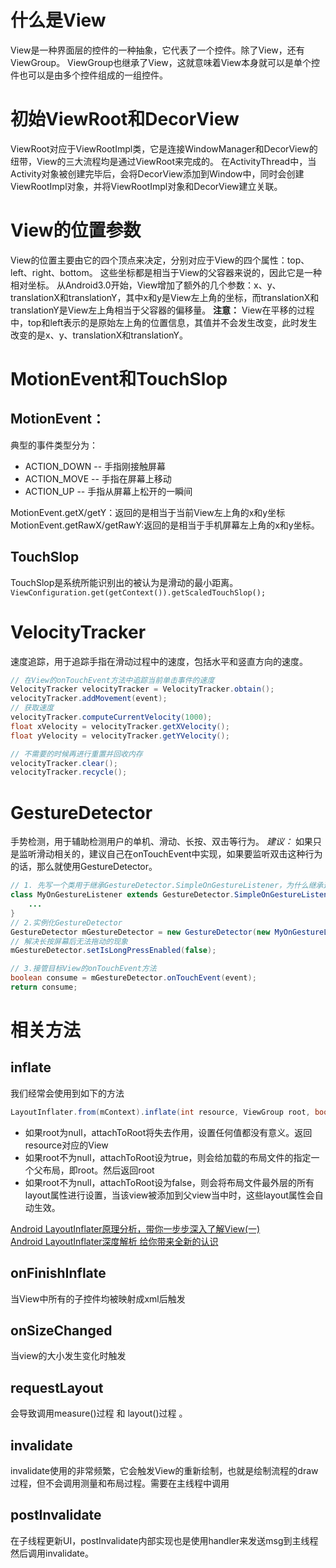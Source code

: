 # 什么是View
View是一种界面层的控件的一种抽象，它代表了一个控件。除了View，还有ViewGroup。
ViewGroup也继承了View，这就意味着View本身就可以是单个控件也可以是由多个控件组成的一组控件。

# 初始ViewRoot和DecorView
ViewRoot对应于ViewRootImpl类，它是连接WindowManager和DecorView的纽带，View的三大流程均是通过ViewRoot来完成的。
在ActivityThread中，当Activity对象被创建完毕后，会将DecorView添加到Window中，同时会创建ViewRootImpl对象，并将ViewRootImpl对象和DecorView建立关联。

# View的位置参数
View的位置主要由它的四个顶点来决定，分别对应于View的四个属性：top、left、right、bottom。
这些坐标都是相当于View的父容器来说的，因此它是一种相对坐标。
从Android3.0开始，View增加了额外的几个参数：x、y、translationX和translationY，其中x和y是View左上角的坐标，而translationX和translationY是View左上角相当于父容器的偏移量。
**注意：** View在平移的过程中，top和left表示的是原始左上角的位置信息，其值并不会发生改变，此时发生改变的是x、y、translationX和translationY。

# MotionEvent和TouchSlop
## MotionEvent：
典型的事件类型分为：
* ACTION_DOWN -- 手指刚接触屏幕
* ACTION_MOVE -- 手指在屏幕上移动
* ACTION_UP -- 手指从屏幕上松开的一瞬间

MotionEvent.getX/getY：返回的是相当于当前View左上角的x和y坐标
MotionEvent.getRawX/getRawY:返回的是相当于手机屏幕左上角的x和y坐标。

## TouchSlop
TouchSlop是系统所能识别出的被认为是滑动的最小距离。
`ViewConfiguration.get(getContext()).getScaledTouchSlop();`

# VelocityTracker
速度追踪，用于追踪手指在滑动过程中的速度，包括水平和竖直方向的速度。
```java
// 在View的onTouchEvent方法中追踪当前单击事件的速度
VelocityTracker velocityTracker = VelocityTracker.obtain();
velocityTracker.addMovement(event);
// 获取速度
velocityTracker.computeCurrentVelocity(1000);
float xVelocity = velocityTracker.getXVelocity();
float yVelocity = velocityTracker.getYVelocity();

// 不需要的时候再进行重置并回收内存
velocityTracker.clear();
velocityTracker.recycle();
```

# GestureDetector
手势检测，用于辅助检测用户的单机、滑动、长按、双击等行为。
*建议：* 如果只是监听滑动相关的，建议自己在onTouchEvent中实现，如果要监听双击这种行为的话，那么就使用GestureDetector。

```java
// 1. 先写一个类用于继承GestureDetector.SimpleOnGestureListener，为什么继承这个类？因为这个类中包含了双击事件
class MyOnGestureListener extends GestureDetector.SimpleOnGestureListener {
    ...
}
// 2.实例化GestureDetector
GestureDetector mGestureDetector = new GestureDetector(new MyOnGestureListener());
// 解决长按屏幕后无法拖动的现象
mGestureDetector.setIsLongPressEnabled(false);

// 3.接管目标View的onTouchEvent方法
boolean consume = mGestureDetector.onTouchEvent(event);
return consume;
```

# 相关方法
## inflate
我们经常会使用到如下的方法
```java
LayoutInflater.from(mContext).inflate(int resource, ViewGroup root, boolean attachToRoot);
```
* 如果root为null，attachToRoot将失去作用，设置任何值都没有意义。返回resource对应的View
* 如果root不为null，attachToRoot设为true，则会给加载的布局文件的指定一个父布局，即root。然后返回root
* 如果root不为null，attachToRoot设为false，则会将布局文件最外层的所有layout属性进行设置，当该view被添加到父view当中时，这些layout属性会自动生效。

[Android LayoutInflater原理分析，带你一步步深入了解View(一)](http://blog.csdn.net/guolin_blog/article/details/12921889)   
[Android LayoutInflater深度解析 给你带来全新的认识](http://blog.csdn.net/lmj623565791/article/details/38171465)

## onFinishInflate
当View中所有的子控件均被映射成xml后触发   

## onSizeChanged
当view的大小发生变化时触发

## requestLayout
会导致调用measure()过程 和 layout()过程 。

## invalidate
invalidate使用的非常频繁，它会触发View的重新绘制，也就是绘制流程的draw过程，但不会调用测量和布局过程。需要在主线程中调用

## postInvalidate
在子线程更新UI，postInvalidate内部实现也是使用handler来发送msg到主线程然后调用invalidate。
